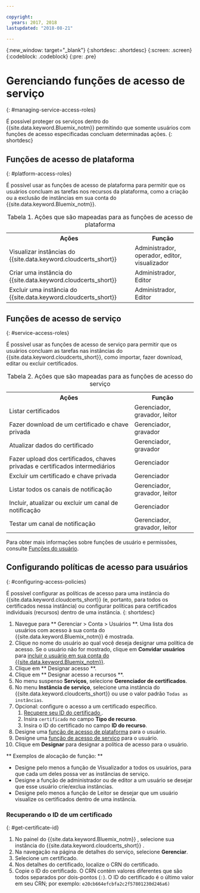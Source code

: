 ```yaml
---

copyright:
  years: 2017, 2018
lastupdated: "2018-08-21"

---
```

{:new_window: target="_blank"}
{:shortdesc: .shortdesc}
{:screen: .screen}
{:codeblock: .codeblock}
{:pre: .pre}

# Gerenciando funções de acesso de serviço
{: #managing-service-access-roles}

É possível proteger os serviços dentro do {{site.data.keyword.Bluemix_notm}} permitindo que somente usuários com funções de acesso especificadas concluam determinadas ações.
{: shortdesc}


## Funções de acesso de plataforma
{: #platform-access-roles}

É possível usar as funções de acesso de plataforma para permitir que os usuários concluam as tarefas nos recursos da plataforma,
como a criação ou a exclusão de instâncias em sua conta do {{site.data.keyword.Bluemix_notm}}.

<table>
<caption> Tabela 1. Ações que são mapeadas para as funções de acesso de plataforma</caption>
  <tr>
    <th> Ações </th>
    <th> Função </th>
  </tr>
  <tr>
    <td>Visualizar instâncias do  {{site.data.keyword.cloudcerts_short}}</td>
    <td> Administrador, operador, editor, visualizador </td>
  </tr>
  <tr>
    <td>Criar uma instância do  {{site.data.keyword.cloudcerts_short}}</td>
    <td> Administrador, Editor </td>
  </tr>
  <tr>
    <td>Excluir uma instância do  {{site.data.keyword.cloudcerts_short}}</td>
    <td> Administrador, Editor </td>
  </tr>
</table>


## Funções de acesso de serviço
{: #service-access-roles}

É possível usar as funções de acesso de serviço para permitir que os usuários concluam as tarefas nas instâncias do
{{site.data.keyword.cloudcerts_short}}, como importar, fazer download, editar ou excluir certificados.

<table>
<caption> Tabela 2. Ações que são mapeadas para as funções de acesso do serviço</caption>
  <tr>
    <th> Ações </th>
    <th> Função </th>
  </tr>
  <tr>
    <td>Listar certificados</td>
    <td> Gerenciador, gravador, leitor </td>
  </tr>
  <tr>
    <td>Fazer download de um certificado e chave privada </td>
    <td> Gerenciador, gravador </td>
  </tr>
  <tr>
    <td>Atualizar dados do certificado</td>
    <td> Gerenciador, gravador </td>
  </tr>
  <tr>
    <td>Fazer upload dos certificados, chaves privadas e certificados intermediários </td>
    <td> Gerenciador  </td>
  </tr>
  <tr>
    <td>Excluir um certificado e chave privada </td>
    <td> Gerenciador </td>
  </tr>
      <tr>
        <td>Listar todos os canais de notificação </td>
        <td> Gerenciador, gravador, leitor </td>
      </tr>
   <tr>
     <td>Incluir, atualizar ou excluir um canal de notificação </td>
     <td> Gerenciador </td>
   </tr>
     <tr>
       <td>Testar um canal de notificação </td>
       <td> Gerenciador, gravador, leitor </td>
     </tr>
</table>


Para obter mais informações sobre funções de usuário e permissões, consulte
[Funções do usuário](/docs/iam/users_roles.html#userroles).


## Configurando políticas de acesso para usuários
{: #configuring-access-policies}

É possível configurar as políticas de acesso para uma instância do {{site.data.keyword.cloudcerts_short}} (e, portanto,
para todos os certificados nessa instância) ou configurar políticas para certificados individuais (recursos) dentro de uma
instância.
{: shortdesc}

1.  Navegue para  ** Gerenciar > Conta > Usuários **. Uma lista dos usuários com acesso à sua conta do {{site.data.keyword.Bluemix_notm}} é mostrada.
2.  Clique no nome do usuário ao qual você deseja designar uma política de acesso. Se o usuário não for mostrado, clique em **Convidar usuários** para [incluir o usuário em sua conta do {{site.data.keyword.Bluemix_notm}}](/docs/iam/iamuserinv.html#iamuserinv).
3.  Clique em  ** Designar acesso **.
4.  Clique em  ** Designar acesso a recursos **.
5.  No menu suspenso **Serviços**, selecione **Gerenciador de certificados**.
6.  No menu **Instância de serviço**, selecione uma instância do {{site.data.keyword.cloudcerts_short}} ou use o valor padrão `Todas as instâncias`.
7.  Opcional: configure o acesso a um certificado específico.
    1. [ Recupere seu ID do certificado ](#get-certificate-id).
    2. Insira `certificado` no campo **Tipo de recurso**.
    3. Insira o ID do certificado no campo **ID do recurso**.
8.  Designe uma [função de acesso de plataforma](#platform-access-roles) para o usuário.
9.  Designe uma [função de acesso de serviço](#service-access-roles) para o usuário.
10. Clique em **Designar** para designar a política de acesso para o usuário.

** Exemplos de alocação de função: **
* Designe pelo menos a função de Visualizador a todos os usuários, para que cada um deles possa ver as instâncias de serviço.
* Designe a função de administrador ou de editor a um usuário se desejar que esse usuário crie/exclua instâncias.
* Designe pelo menos a função de Leitor se desejar que um usuário visualize os certificados dentro de uma instância.

### Recuperando o ID de um certificado
{: #get-certificate-id}

1. No painel do  {{site.data.keyword.Bluemix_notm}} , selecione sua instância do  {{site.data.keyword.cloudcerts_short}} .
2. Na navegação na página de detalhes do serviço, selecione **Gerenciar**.
3. Selecione um certificado.
4. Nos detalhes do certificado, localize o CRN do certificado.
5. Copie o ID do certificado. O CRN contém valores diferentes que são todos separados por dois-pontos
(`:`). O ID do certificado é o último valor em seu CRN; por exemplo: `e20cb664efcbfa2c2f57801230d246a6)`
